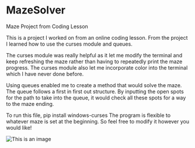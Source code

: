 # MazeSolver
Maze Project from Coding Lesson

This is a project I worked on from an online coding lesson.
From the project I learned how to use the curses module and queues. 

The curses module was really helpful as it let me modify the terminal and keep refreshing the maze rather than having to repeatedly print the maze progress. The curses module also let me incorporate color into the terminal which I have never done before. 

Using queues enabled me to create a method that would solve the maze. The queue follows a first in first out structure. By inputting the open spots for the path to take into the queue, it would check all these spots for a way to the maze ending.

To run this file, pip install windows-curses
The program is flexible to whatever maze is set at the beginning. So feel free to modify it however you would like!


![This is an image](https://onedrive.live.com/?cid=C41BA24CA4EFD4A7&id=c41ba24ca4efd4a7%214171&parId=c41ba24ca4efd4a7%21172&o=OneUp)

